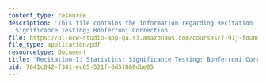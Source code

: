 ```yaml
---
content_type: resource
description: 'This file contains the information regarding Recitation 1: Statistics;
  Significance Testing; Bonferroni Correction.'
file: https://ol-ocw-studio-app-qa.s3.amazonaws.com/courses/7-91j-foundations-of-computational-and-systems-biology-spring-2014/7641c042f341ec65521f6d5f880dbe05_MIT7_91JS14_Rec_2-11-14.pdf
file_type: application/pdf
resourcetype: Document
title: 'Recitation 1: Statistics; Significance Testing; Bonferroni Correction'
uid: 7641c042-f341-ec65-521f-6d5f880dbe05
---
```

